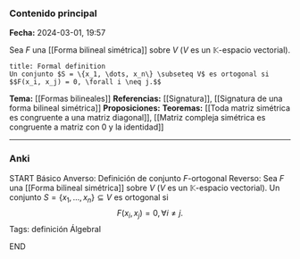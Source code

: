 ### Contenido principal

**Fecha:** 2024-03-01, 19:57

Sea $F$ una [[Forma bilineal simétrica]] sobre $V$ ($V$ es un $\mathbb K$-espacio vectorial).

```ad-formal
title: Formal definition
Un conjunto $S = \{x_1, \dots, x_n\} \subseteq V$ es ortogonal si
$$F(x_i, x_j) = 0, \forall i \neq j.$$
```

**Tema:** [[Formas bilineales]]
**Referencias:** [[Signatura]], [[Signatura de una forma bilineal simétrica]]
**Proposiciones:**
**Teoremas:** [[Toda matriz simétrica es congruente a una matriz diagonal]], [[Matriz compleja simétrica es congruente a matriz con 0 y la identidad]]

---
### Anki

START
Básico
Anverso: Definición de conjunto $F$-ortogonal
Reverso: Sea $F$ una [[Forma bilineal simétrica]] sobre $V$ ($V$ es un $\mathbb K$-espacio vectorial). Un conjunto $S = \{x_1, \dots, x_n\} \subseteq V$ es ortogonal si
$$F(x_i, x_j) = 0, \forall i \neq j.$$
Tags: definición ÁlgebraI
<!--ID: 1709571902614-->
END
